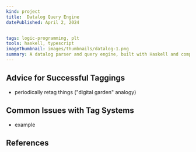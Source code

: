 ```yaml
---
kind: project
title:  Datalog Query Engine
datePublished: April 2, 2024


tags: logic-programming, plt
tools: haskell, typescript
imageThumbnail: images/thumbnails/datalog-1.png
summary: A datalog parser and query engine, built with Haskell and compiled to WebAssembly!
---
```


## Advice for Successful Taggings

* periodically retag things ("digital garden" analogy)

## Common Issues with Tag Systems

* example

## References